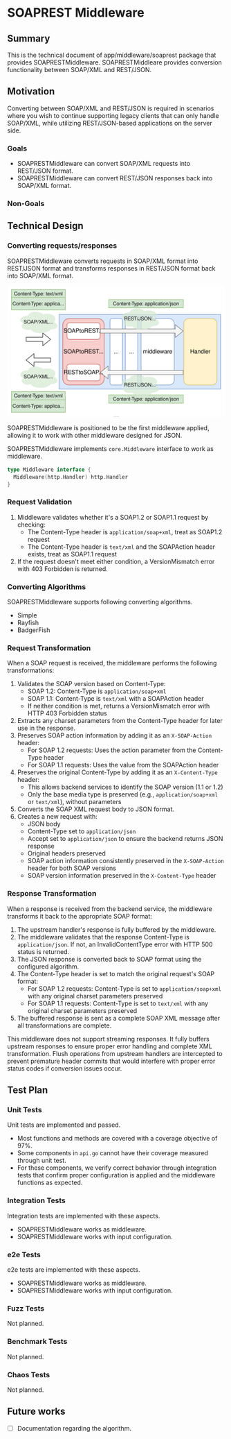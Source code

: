 # SOAPREST Middleware

## Summary

This is the technical document of app/middleware/soaprest package that provides SOAPRESTMiddleware.
SOAPRESTMiddleare provides conversion functionality between SOAP/XML and REST/JSON.

## Motivation

Converting between SOAP/XML and REST/JSON is required in scenarios where you wish to continue supporting legacy clients that can only handle SOAP/XML, while utilizing REST/JSON-based applications on the server side.

### Goals

- SOAPRESTMiddleware can convert SOAP/XML requests into REST/JSON format.
- SOAPRESTMiddleware can convert REST/JSON responses back into SOAP/XML format.

### Non-Goals

## Technical Design

### Converting requests/responses

SOAPRESTMiddleware converts requests in SOAP/XML format into REST/JSON format and transforms responses in REST/JSON format back into SOAP/XML format.

![soaprest-middleware.svg](./img/soaprest-middleware.svg)

SOAPRESTMiddleware is positioned to be the first middleware applied, allowing it to work with other middleware designed for JSON.

SOAPRESTMiddleware implements `core.Middleware` interface to work as middleware.

```go
type Middleware interface {
  Middleware(http.Handler) http.Handler
}
```

### Request Validation

1. Middleware validates whether it's a SOAP1.2 or SOAP1.1 request by checking:
   - The Content-Type header is `application/soap+xml`, treat as SOAP1.2 request
   - The Content-Type header is `text/xml` and the SOAPAction header exists, treat as SOAP1.1 request
2. If the request doesn't meet either condition, a VersionMismatch error with 403 Forbidden is returned.

### Converting Algorithms

SOAPRESTMiddleware supports following converting algorithms.

- Simple
- Rayfish
- BadgerFish

### Request Transformation

When a SOAP request is received, the middleware performs the following transformations:

1. Validates the SOAP version based on Content-Type:
   - SOAP 1.2: Content-Type is `application/soap+xml`
   - SOAP 1.1: Content-Type is `text/xml` with a SOAPAction header
   - If neither condition is met, returns a VersionMismatch error with HTTP 403 Forbidden status
2. Extracts any charset parameters from the Content-Type header for later use in the response.
3. Preserves SOAP action information by adding it as an `X-SOAP-Action` header:
   - For SOAP 1.2 requests: Uses the action parameter from the Content-Type header
   - For SOAP 1.1 requests: Uses the value from the SOAPAction header
4. Preserves the original Content-Type by adding it as an `X-Content-Type` header:
   - This allows backend services to identify the SOAP version (1.1 or 1.2)
   - Only the base media type is preserved (e.g., `application/soap+xml` or `text/xml`), without parameters
5. Converts the SOAP XML request body to JSON format.
6. Creates a new request with:
   - JSON body
   - Content-Type set to `application/json`
   - Accept set to `application/json` to ensure the backend returns JSON response
   - Original headers preserved
   - SOAP action information consistently preserved in the `X-SOAP-Action` header for both SOAP versions
   - SOAP version information preserved in the `X-Content-Type` header

### Response Transformation

When a response is received from the backend service, the middleware transforms it back to the appropriate SOAP format:

1. The upstream handler's response is fully buffered by the middleware.
2. The middleware validates that the response Content-Type is `application/json`. If not, an InvalidContentType error with HTTP 500 status is returned.
3. The JSON response is converted back to SOAP format using the configured algorithm.
4. The Content-Type header is set to match the original request's SOAP format:
   - For SOAP 1.2 requests: Content-Type is set to `application/soap+xml` with any original charset parameters preserved
   - For SOAP 1.1 requests: Content-Type is set to `text/xml` with any original charset parameters preserved
5. The buffered response is sent as a complete SOAP XML message after all transformations are complete.

This middleware does not support streaming responses. It fully buffers upstream responses to ensure proper error handling and complete XML transformation.
Flush operations from upstream handlers are intercepted to prevent premature header commits that would interfere with proper error status codes if conversion issues occur.

## Test Plan

### Unit Tests

Unit tests are implemented and passed.

- Most functions and methods are covered with a coverage objective of 97%.
- Some components in `api.go` cannot have their coverage measured through unit test.
- For these components, we verify correct behavior through integration tests that confirm proper configuration is applied and the middleware functions as expected.

### Integration Tests

Integration tests are implemented with these aspects.

- SOAPRESTMiddleware works as middleware.
- SOAPRESTMiddleware works with input configuration.

### e2e Tests

e2e tests are implemented with these aspects.

- SOAPRESTMiddleware works as middleware.
- SOAPRESTMiddleware works with input configuration.

### Fuzz Tests

Not planned.

### Benchmark Tests

Not planned.

### Chaos Tests

Not planned.

## Future works

- [ ] Documentation regarding the algorithm.
